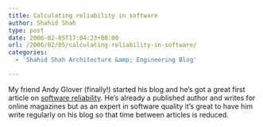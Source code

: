 ```yaml
---
title: Calculating reliability in software
author: Shahid Shah
type: post
date: 2006-02-05T17:04:23+00:00
url: /2006/02/05/calculating-reliability-in-software/
categories:
  - 'Shahid Shah Architecture &amp; Engineering Blog'

---
```

My friend Andy Glover (finally!) started his blog and he&#8217;s got a great first article on [software reliability][1]. He&#8217;s already a published author and writes for online magazines but as an expert in software quality it&#8217;s great to have him write regularly on his blog so that time between articles is reduced.

 [1]: http://thediscoblog.com/?p=4